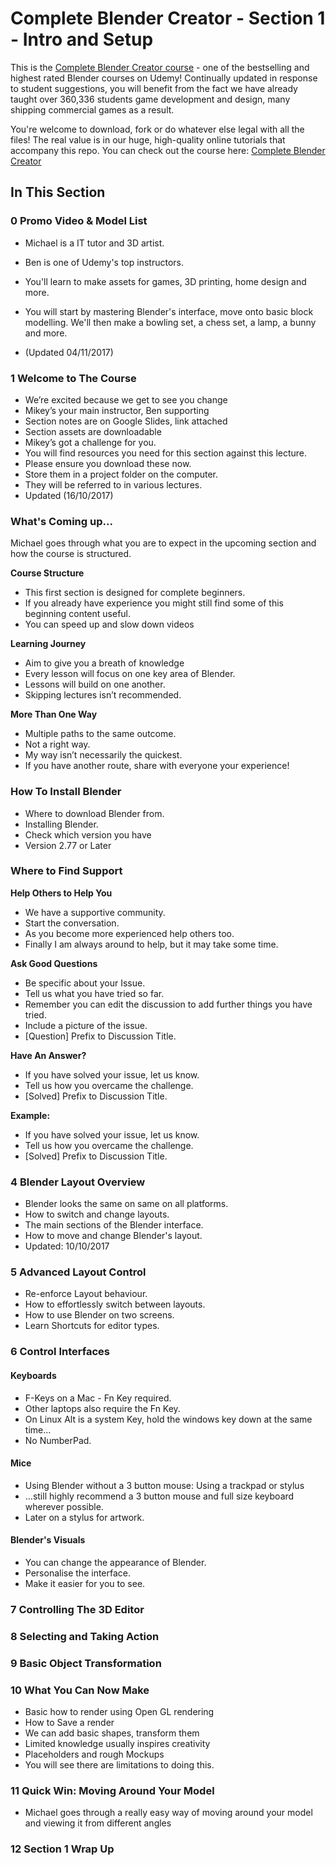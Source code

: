 # Complete Blender Creator - Section 1 - Intro and Setup

This is the [Complete Blender Creator course]( http://gdev.tv/cbcgithub) - one of the bestselling and highest rated Blender courses on Udemy! Continually updated in response to student suggestions, you will benefit from the fact we have already taught over 360,336 students game development and design, many shipping commercial games as a result.

You're welcome to download, fork or do whatever else legal with all the files! The real value is in our huge, high-quality online tutorials that accompany this repo. You can check out the course here: [Complete Blender Creator]( http://gdev.tv/cbcgithub)

## In This Section

### 0 Promo Video & Model List ###

+ Michael is a IT tutor and 3D artist.
+ Ben is one of Udemy's top instructors.
+ You'll learn to make assets for games, 3D printing, home design and more.

+ You will start by mastering Blender's interface, move onto basic block
modelling. We'll then make a bowling set, a chess set, a lamp, a bunny and
more.
+ (Updated 04/11/2017)

### 1 Welcome to The Course ###

+ We’re excited because we get to see you change
+ Mikey’s your main instructor, Ben supporting
+ Section notes are on Google Slides, link attached
+ Section assets are downloadable
+ Mikey’s got a challenge for you.
+ You will find resources you need for this section against this lecture.
+ Please ensure you download these now.
+ Store them in a project folder on the computer.
+ They will be referred to in various lectures.
+ Updated (16/10/2017)

### What's Coming up... ###

Michael goes through what you are to expect in the upcoming section and how
the course is structured.

**Course Structure**

+ This first section is designed for complete beginners.
+ If you already have experience you might still find some of this beginning content useful.
+ You can speed up and slow down videos

**Learning Journey**

+ Aim to give you a breath of knowledge
+ Every lesson will focus on one key area of Blender.
+ Lessons will build on one another.
+ Skipping lectures isn’t recommended.

**More Than One Way**

+ Multiple paths to the same outcome.
+ Not a right way.
+ My way isn’t necessarily the quickest.
+ If you have another route, share with everyone your experience!

### How To Install Blender ###

+ Where to download Blender from.
+ Installing Blender.
+ Check which version you have
+ Version 2.77 or Later

### Where to Find Support ###

**Help Others to Help You**
+ We have a supportive community.
+ Start the conversation.
+ As you become more experienced help others too.
+ Finally I am always around to help, but it may take some time.

**Ask Good Questions**

+ Be specific about your Issue.
+ Tell us what you have tried so far.
+ Remember you can edit the discussion to add further things you have tried.
+ Include a picture of the issue.
+ [Question] Prefix to Discussion Title.

**Have An Answer?**

+ If you have solved your issue, let us know.
+ Tell us how you overcame the challenge.
+ [Solved] Prefix to Discussion Title.

**Example:**

+ If you have solved your issue, let us know.
+ Tell us how you overcame the challenge.
+ [Solved] Prefix to Discussion Title.

### 4 Blender Layout Overview ###

+ Blender looks the same on same on all platforms.
+ How to switch and change layouts.
+ The main sections of the Blender interface.
+ How to move and change Blender's layout.
+ Updated: 10/10/2017

### 5 Advanced Layout Control ###

+ Re-enforce Layout behaviour.
+ How to effortlessly switch between layouts.
+ How to use Blender on two screens.
+ Learn Shortcuts for editor types.

### 6 Control Interfaces

#### Keyboards
+ F-Keys on a Mac - Fn Key required.
+ Other laptops also require the Fn Key.
+ On Linux Alt is a system Key, hold the windows key down at the same time…
+ No NumberPad.

#### Mice
+ Using Blender without a 3 button mouse: Using a trackpad or stylus
+ …still highly recommend a 3 button mouse and full size keyboard wherever possible.
+ Later on a stylus for artwork.

#### Blender's Visuals
+ You can change the appearance of Blender.
+ Personalise the interface.
+ Make it easier for you to see.


### 7 Controlling The 3D Editor

### 8 Selecting and Taking Action

### 9 Basic Object Transformation

### 10 What You Can Now Make

+ Basic how to render using Open GL rendering
+ How to Save a render
+ We can add basic shapes, transform them
+ Limited knowledge usually inspires creativity
+ Placeholders and rough Mockups
+ You will see there are limitations to doing this.

### 11 Quick Win: Moving Around Your Model
+ Michael goes through a really easy way of moving around your model and viewing it from different angles

### 12 Section 1 Wrap Up ###
